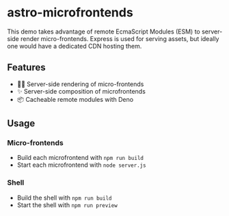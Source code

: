 # astro-microfrontends

This demo takes advantage of remote EcmaScript Modules (ESM) to server-side render micro-frontends. Express is used for serving assets, but ideally one would have a dedicated CDN hosting them.

## Features

- :astronaut: Server-side rendering of micro-frontends
- :sparkles: Server-side composition of microfrontends
- :package: Cacheable remote modules with Deno

## Usage

### Micro-frontends

- Build each microfrontend with `npm run build`
- Start each microfrontend with `node server.js`

### Shell

- Build the shell with `npm run build`
- Start the shell with `npm run preview`
